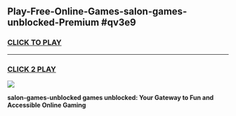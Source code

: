 
## Play-Free-Online-Games-salon-games-unblocked-Premium #qv3e9
<h3>
<a href="https://premium.freeplayer.one?title=salon-games-unblocked&ref=8M">CLICK TO PLAY</a></h3>
<hr>

<h3>
<a href="https://premium.freeplayer.one?title=salon-games-unblocked&ref=8M">CLICK 2 PLAY</a>
  
</h3>

<a href="https://premium.freeplayer.one?title=salon-games-unblocked&ref=8M"><img src="https://clearcache.store/games.png"></a>


**salon-games-unblocked games unblocked: Your Gateway to Fun and Accessible Online Gaming**
